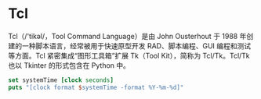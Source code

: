 # Tcl

Tcl（/'tikəl/，Tool Command Language）是由 John Ousterhout 于 1988 年创建的一种脚本语言，经常被用于快速原型开发 RAD、脚本编程、GUI 编程和测试等方面。Tcl 紧密集成“图形工具箱”扩展 Tk（Tool Kit），简称为 Tcl/Tk。Tcl/Tk 也以 Tkinter 的形式包含在 Python 中。

```tcl
set systemTime [clock seconds]
puts "[clock format $systemTime -format %Y-%m-%d]"
```
